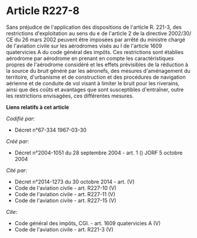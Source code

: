 # Article R227-8

Sans préjudice de l'application des dispositions de l'article R. 221-3, des restrictions d'exploitation au sens du e de
l'article 2 de la directive 2002/30/ CE du 26 mars 2002 peuvent être imposées par arrêté du ministre chargé de l'aviation
civile sur les aérodromes visés au I de l'article 1609 quatervicies A du code général des impôts. Ces restrictions sont
établies aérodrome par aérodrome en prenant en compte les caractéristiques propres de l'aérodrome considéré et les effets
prévisibles de la réduction à la source du bruit généré par les aéronefs, des mesures d'aménagement du territoire,
d'urbanisme et de construction et des procédures de navigation aérienne et de conduite de vol visant à limiter le bruit pour
les riverains, ainsi que des coûts et avantages que sont susceptibles d'entraîner, outre les restrictions envisagées, ces
différentes mesures.

**Liens relatifs à cet article**

_Codifié par_:

  - Décret n°67-334 1967-03-30

_Créé par_:

  - Décret n°2004-1051 du 28 septembre 2004 - art. 1 () JORF 5 octobre 2004

_Cité par_:

  - Décret n°2014-1273 du 30 octobre 2014 - art. (V)
  - Code de l'aviation civile - art. R227-10 (V)
  - Code de l'aviation civile - art. R227-11 (V)
  - Code de l'aviation civile - art. R227-15 (V)

_Cite_:

  - Code général des impôts, CGI. - art. 1609 quatervicies A (V)
  - Code de l'aviation civile - art. R221-3 (V)
